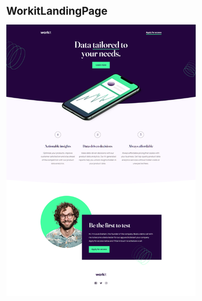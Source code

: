 # WorkitLandingPage

![WorkitLandingPage](https://github.com/Edanriell/WorkitLandingPage/blob/develop/image.png?raw=true)